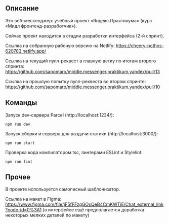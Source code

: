 ## Описание

Это веб-мессенджер: учебный проект «Яндекс.Практикума» (курс «Мидл фронтенд-разработчик»). 

Сейчас проект находится в стадии разработки интерфейса (2-й спринт).

Ссылка на собранную рабочую версию на Netlify: https://cheery-pothos-620783.netlify.app/

Ссылка на текущий пулл-реквест в главную ветку по итогам второго спринта: https://github.com/sapomaro/middle.messenger.praktikum.yandex/pull/13

Ссылка на прошлую попытку пулл-реквеста во втором спринте:
https://github.com/sapomaro/middle.messenger.praktikum.yandex/pull/10

## Команды

Запуск dev-сервера Parcel (http://localhost:1234/): 

    npm run dev

Запуск сборки и сервера для раздачи статики (http://localhost:3000/):

    npm run start

Проверка кода компилятором tsc, линтерами ESLint и Stylelint:

    npm run lint

## Прочее

В проекте используется самописный шаблонизатор.

Ссылка на макет в Figma: https://www.figma.com/file/jF5fFFzgGOxQeB4CmKWTiE/Chat_external_link?node-id=0%3A1 (в интерфейсе ещё предполагается доработка некоторых мелких деталей по макету)
